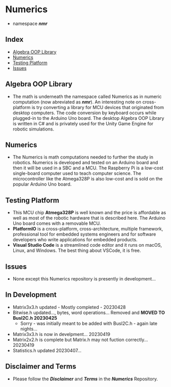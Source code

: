 # Numerics 
- namespace ***nmr***

## Index
- [Algebra OOP Library](#algebra-oop-library)
- [Numerics](#numerics)
- [Testing Platform](#testing-platform)
- [Issues](#issues)

## Algebra OOP Library
- The math is underneath the namespace called Numerics as in numeric computation (now abreviated as ***nmr***). An interesting note on cross-platform is try converting a library for MCU devices that originated from desktop computers. The code conversion by keyboard occurs while plugged-in to the Arduino Uno board. The desktop Algebra OOP Library is written in C# and is privately used for the Unity Game Engine for robotic simulations.

## Numerics
- The Numerics is math computations needed to further the study in robotics. Numerics is developed and tested on an Arduino board and then it will be used in a SBC and a MCU. The Raspberry Pi is a low-cost single-board computer used to teach computer science. The microcontroller like the Atmega328P is also low-cost and is sold on the popular Arduino Uno board.

## Testing Platform
- This MCU chip **Atmega328P** is well known and the price is affordable as well as most of the robotic hardware that is described here. The Arduino Uno board comes with a removable MCU.
- **PlatformIO** is a cross-platform, cross-architecture, multiple framework, professional tool for embedded systems engineers and for software developers who write applications for embedded products. 
- **Visual Studio Code** is a streamlined code editor and it runs on macOS, Linux, and Windows. The best thing about VSCode, it is free.

## Issues
- None except this Numerics repository is presently in development...

## In Development
- Matrix3x3.h updated - Mostly completed - 20230428
- Bitwise.h updated..., bytes, word operations... Removed and **MOVED TO BusI2C.h 20230425**
    - Sorry - was initially meant to be added with BusI2C.h - again late nights...
- Matrix3x3.h is now in develpment... 20230419
- Matrix2x2.h is complete but Matrix.h may not fuction correctly... 20230419
- Statistics.h updated 20230407...

## Disclaimer and Terms
- Please follow the ***Disclaimer*** and ***Terms*** in the ***Numerics*** Repository.
